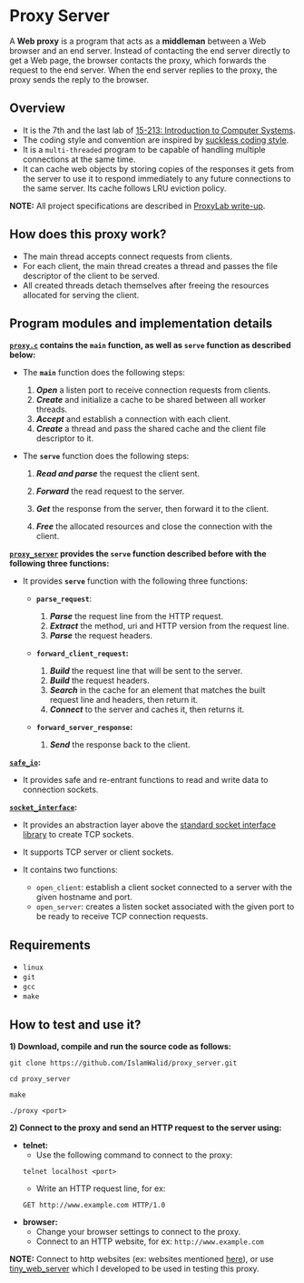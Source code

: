# Proxy Server
A **Web proxy** is a program that acts as a **middleman** between a Web browser and an end server. Instead of
contacting the end server directly to get a Web page, the browser contacts the proxy, which forwards the
request to the end server. When the end server replies to the proxy, the proxy sends the reply to the
browser.

## Overview
- It is the 7th and the last lab of [15-213: Introduction to Computer Systems](https://www.cs.cmu.edu/afs/cs.cmu.edu/academic/class/15213-f15/www/index.html).
- The coding style and convention are inspired by [suckless coding style](https://suckless.org/coding_style/).
- It is a `multi-threaded` program to be capable of handling multiple connections at the same time.
- It can cache web objects by storing copies of the responses it gets from the server to use it to respond immediately to any future connections to the same server. Its cache follows LRU eviction policy.

**NOTE:** All project specifications are described in [ProxyLab write-up](https://github.com/IslamWalid/proxy_server/blob/master/proxylab.pdf).

## How does this proxy work?
- The main thread accepts connect requests from clients.
- For each client, the main thread creates a thread and passes the file descriptor of the client to be served.
- All created threads detach themselves after freeing the resources allocated for serving the client.

## Program modules and implementation details
**[`proxy.c`](https://github.com/IslamWalid/proxy_server/blob/master/src/proxy.c) contains the `main` function, as well as `serve` function as described below:**

- The **`main`** function does the following steps:

    1) ***Open*** a listen port to receive connection requests from clients.
    2) ***Create*** and initialize a cache to be shared between all worker threads.
    3) ***Accept*** and establish a connection with each client.
    4) ***Create*** a thread and pass the shared cache and the client file descriptor to it.

- The **`serve`** function does the following steps:

    1) ***Read and parse*** the request the client sent.

    2) ***Forward*** the read request to the server.

    3) ***Get*** the response from the server, then forward it to the client.

    4) ***Free*** the allocated resources and close the connection with the client.

**[`proxy_server`](https://github.com/IslamWalid/proxy_server/tree/master/src/proxy_serve) provides the `serve` function described before with the following three functions:**

- It provides **`serve`** function with the following three functions:
    - **`parse_request`**:

        1) ***Parse*** the request line from the HTTP request.
        2) ***Extract*** the method, uri and HTTP version from the request line.
        3) ***Parse*** the request headers.

    - **`forward_client_request`:**

        1) ***Build*** the request line that will be sent to the server.
        2) ***Build*** the request headers.
        3) ***Search*** in the cache for an element that matches the built request line and headers, then return it.
        4) ***Connect*** to the server and caches it, then returns it.

    - **`forward_server_response`:**
        
        1) ***Send*** the response back to the client.

**[`safe_io`](https://github.com/IslamWalid/proxy_server/tree/master/src/safe_io):**
- It provides safe and re-entrant functions to read and write data to connection sockets.

**[`socket_interface`](https://github.com/IslamWalid/proxy_server/tree/master/src/socket_interface):**
- It provides an abstraction layer above the [standard socket interface library](https://www.gnu.org/software/libc/manual/html_node/Sockets.html) to create TCP sockets.
- It supports TCP server or client sockets.
- It contains two functions:

    - `open_client`: establish a client socket connected to a server with the given hostname and port.
    - `open_server`: creates a listen socket associated with the given port to be ready to receive TCP connection requests.

## Requirements
- `linux`
- `git`
- `gcc`
- `make`

## How to test and use it?
**1) Download, compile and run the source code as follows:**
```
git clone https://github.com/IslamWalid/proxy_server.git
```
```
cd proxy_server
```
```
make
```
```
./proxy <port>
```

**2) Connect to the proxy and send an HTTP request to the server using:**
- **telnet:**
    - Use the following command to connect to the proxy:
    ```
    telnet localhost <port>
    ```
    - Write an HTTP request line, for ex:
    ```
    GET http://www.example.com HTTP/1.0
    ```
- **browser:**
    - Change your browser settings to connect to the proxy.
    - Connect to an HTTP website, for ex: `http://www.example.com`

**NOTE:** Connect to http websites (ex: websites mentioned [here](https://github.com/IslamWalid/proxy_server/blob/master/http_web_sites.txt)), or use [tiny_web_server](https://github.com/IslamWalid/tiny_web_server) which I developed to be used in testing this proxy.
